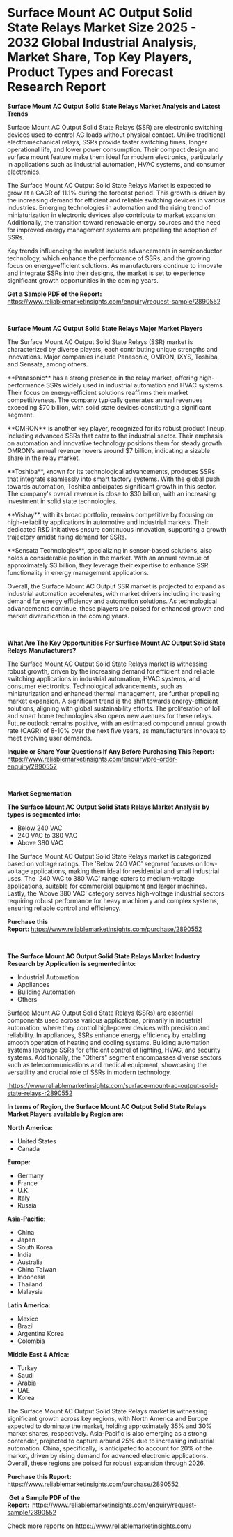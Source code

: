 <p><h1>Surface Mount AC Output Solid State Relays Market Size 2025 - 2032 Global Industrial Analysis, Market Share, Top Key Players, Product Types and Forecast Research Report</h1></p><p><strong>Surface Mount AC Output Solid State Relays Market Analysis and Latest Trends</strong></p>
<p><p>Surface Mount AC Output Solid State Relays (SSR) are electronic switching devices used to control AC loads without physical contact. Unlike traditional electromechanical relays, SSRs provide faster switching times, longer operational life, and lower power consumption. Their compact design and surface mount feature make them ideal for modern electronics, particularly in applications such as industrial automation, HVAC systems, and consumer electronics.</p><p>The Surface Mount AC Output Solid State Relays Market is expected to grow at a CAGR of 11.1% during the forecast period. This growth is driven by the increasing demand for efficient and reliable switching devices in various industries. Emerging technologies in automation and the rising trend of miniaturization in electronic devices also contribute to market expansion. Additionally, the transition toward renewable energy sources and the need for improved energy management systems are propelling the adoption of SSRs. </p><p>Key trends influencing the market include advancements in semiconductor technology, which enhance the performance of SSRs, and the growing focus on energy-efficient solutions. As manufacturers continue to innovate and integrate SSRs into their designs, the market is set to experience significant growth opportunities in the coming years.</p></p>
<p><strong>Get a Sample PDF of the Report:&nbsp;</strong> <a href="https://www.reliablemarketinsights.com/enquiry/request-sample/2890552?utm_campaign=2632&utm_medium=2&utm_source=Github&utm_content=ia&utm_term=14032025&utm_id=surface-mount-ac-output-solid-state-relays">https://www.reliablemarketinsights.com/enquiry/request-sample/2890552</a></p>
<p>&nbsp;</p>
<p><strong>Surface Mount AC Output Solid State Relays Major Market Players</strong></p>
<p><p>The Surface Mount AC Output Solid State Relays (SSR) market is characterized by diverse players, each contributing unique strengths and innovations. Major companies include Panasonic, OMRON, IXYS, Toshiba, and Sensata, among others. </p><p>**Panasonic** has a strong presence in the relay market, offering high-performance SSRs widely used in industrial automation and HVAC systems. Their focus on energy-efficient solutions reaffirms their market competitiveness. The company typically generates annual revenues exceeding $70 billion, with solid state devices constituting a significant segment.</p><p>**OMRON** is another key player, recognized for its robust product lineup, including advanced SSRs that cater to the industrial sector. Their emphasis on automation and innovative technology positions them for steady growth. OMRON’s annual revenue hovers around $7 billion, indicating a sizable share in the relay market.</p><p>**Toshiba**, known for its technological advancements, produces SSRs that integrate seamlessly into smart factory systems. With the global push towards automation, Toshiba anticipates significant growth in this sector. The company's overall revenue is close to $30 billion, with an increasing investment in solid state technologies.</p><p>**Vishay**, with its broad portfolio, remains competitive by focusing on high-reliability applications in automotive and industrial markets. Their dedicated R&D initiatives ensure continuous innovation, supporting a growth trajectory amidst rising demand for SSRs.</p><p>**Sensata Technologies**, specializing in sensor-based solutions, also holds a considerable position in the market. With an annual revenue of approximately $3 billion, they leverage their expertise to enhance SSR functionality in energy management applications.</p><p>Overall, the Surface Mount AC Output SSR market is projected to expand as industrial automation accelerates, with market drivers including increasing demand for energy efficiency and automation solutions. As technological advancements continue, these players are poised for enhanced growth and market diversification in the coming years.</p></p>
<p>&nbsp;</p>
<p><strong>What Are The Key Opportunities For Surface Mount AC Output Solid State Relays Manufacturers?</strong></p>
<p><p>The Surface Mount AC Output Solid State Relays market is witnessing robust growth, driven by the increasing demand for efficient and reliable switching applications in industrial automation, HVAC systems, and consumer electronics. Technological advancements, such as miniaturization and enhanced thermal management, are further propelling market expansion. A significant trend is the shift towards energy-efficient solutions, aligning with global sustainability efforts. The proliferation of IoT and smart home technologies also opens new avenues for these relays. Future outlook remains positive, with an estimated compound annual growth rate (CAGR) of 8-10% over the next five years, as manufacturers innovate to meet evolving user demands.</p></p>
<p><strong>Inquire or Share Your Questions If Any Before Purchasing This Report:</strong> <a href="https://www.reliablemarketinsights.com/enquiry/pre-order-enquiry/2890552?utm_campaign=2632&utm_medium=2&utm_source=Github&utm_content=ia&utm_term=14032025&utm_id=surface-mount-ac-output-solid-state-relays">https://www.reliablemarketinsights.com/enquiry/pre-order-enquiry/2890552</a></p>
<p>&nbsp;</p>
<p><strong>Market Segmentation</strong></p>
<p><strong>The Surface Mount AC Output Solid State Relays Market Analysis by types is segmented into:</strong></p>
<p><ul><li>Below 240 VAC</li><li>240 VAC to 380 VAC</li><li>Above 380 VAC</li></ul></p>
<p><p>The Surface Mount AC Output Solid State Relays market is categorized based on voltage ratings. The 'Below 240 VAC' segment focuses on low-voltage applications, making them ideal for residential and small industrial uses. The '240 VAC to 380 VAC' range caters to medium-voltage applications, suitable for commercial equipment and larger machines. Lastly, the 'Above 380 VAC' category serves high-voltage industrial sectors requiring robust performance for heavy machinery and complex systems, ensuring reliable control and efficiency.</p></p>
<p><strong>Purchase this Report:&nbsp;</strong><a href="https://www.reliablemarketinsights.com/purchase/2890552?utm_campaign=2632&utm_medium=2&utm_source=Github&utm_content=ia&utm_term=14032025&utm_id=surface-mount-ac-output-solid-state-relays">https://www.reliablemarketinsights.com/purchase/2890552</a></p>
<p>&nbsp;</p>
<p><strong>The Surface Mount AC Output Solid State Relays Market Industry Research by Application is segmented into:</strong></p>
<p><ul><li>Industrial Automation</li><li>Appliances</li><li>Building Automation</li><li>Others</li></ul></p>
<p><p>Surface Mount AC Output Solid State Relays (SSRs) are essential components used across various applications, primarily in industrial automation, where they control high-power devices with precision and reliability. In appliances, SSRs enhance energy efficiency by enabling smooth operation of heating and cooling systems. Building automation systems leverage SSRs for efficient control of lighting, HVAC, and security systems. Additionally, the "Others" segment encompasses diverse sectors such as telecommunications and medical equipment, showcasing the versatility and crucial role of SSRs in modern technology.</p></p>
<p><a href="https://www.reliablemarketinsights.com/surface-mount-ac-output-solid-state-relays-r2890552?utm_campaign=2632&utm_medium=2&utm_source=Github&utm_content=ia&utm_term=14032025&utm_id=surface-mount-ac-output-solid-state-relays">&nbsp;https://www.reliablemarketinsights.com/surface-mount-ac-output-solid-state-relays-r2890552</a></p>
<p><strong>In terms of Region, the Surface Mount AC Output Solid State Relays Market Players available by Region are:</strong></p>
<p>
    <p> <strong> North America: </strong>
        <ul>
            <li>United States</li>
            <li>Canada</li>
        </ul>
        </p> 
    <p> <strong> Europe: </strong>
        <ul>
            <li>Germany</li>
            <li>France</li>
            <li>U.K.</li>
            <li>Italy</li>
            <li>Russia</li>
        </ul>
        </p> 
    <p> <strong> Asia-Pacific: </strong>
        <ul>
            <li>China</li>
            <li>Japan</li>
            <li>South Korea</li>
            <li>India</li>
            <li>Australia</li>
            <li>China Taiwan</li>
            <li>Indonesia</li>
            <li>Thailand</li>
            <li>Malaysia</li>
        </ul>
        </p> 
    <p> <strong> Latin America: </strong>
        <ul>
            <li>Mexico</li>
            <li>Brazil</li>
            <li>Argentina Korea</li>
            <li>Colombia</li>
        </ul>
        </p> 
    <p> <strong> Middle East & Africa: </strong>
        <ul>
            <li>Turkey</li>
            <li>Saudi</li>
            <li>Arabia</li>
            <li>UAE</li>
            <li>Korea</li>
        </ul>
    </p>
    </p>
<p><p>The Surface Mount AC Output Solid State Relays market is witnessing significant growth across key regions, with North America and Europe expected to dominate the market, holding approximately 35% and 30% market shares, respectively. Asia-Pacific is also emerging as a strong contender, projected to capture around 25% due to increasing industrial automation. China, specifically, is anticipated to account for 20% of the market, driven by rising demand for advanced electronic applications. Overall, these regions are poised for robust expansion through 2026.</p></p>
<p><strong>Purchase this Report: </strong><a href="https://www.reliablemarketinsights.com/purchase/2890552?utm_campaign=2632&utm_medium=2&utm_source=Github&utm_content=ia&utm_term=14032025&utm_id=surface-mount-ac-output-solid-state-relays">https://www.reliablemarketinsights.com/purchase/2890552</a></p>
<p>&nbsp;<strong>Get a Sample PDF of the Report:&nbsp;&nbsp;</strong><a href="https://www.reliablemarketinsights.com/enquiry/request-sample/2890552?utm_campaign=2632&utm_medium=2&utm_source=Github&utm_content=ia&utm_term=14032025&utm_id=surface-mount-ac-output-solid-state-relays">https://www.reliablemarketinsights.com/enquiry/request-sample/2890552</a></p>
<p><strong></strong></p>
<p>Check more reports on <a href="https://www.reliablemarketinsights.com/?utm_campaign=2632&utm_medium=2&utm_source=Github&utm_content=ia&utm_term=14032025&utm_id=surface-mount-ac-output-solid-state-relays">https://www.reliablemarketinsights.com/</a></p>